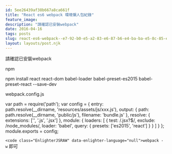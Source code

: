 ```yaml
---
id: 5ee26439af38b667a8ca661f
title: "React es6 webpack 環境懶人包紀錄"
feature_image: 
description: "請確認已安裝webpack"
date: 2016-04-16
tags: posts
slug: react-es6-webpack--e7-92-b0-e5-a2-83-e6-87-b6-e4-ba-ba-e5-8c-85-e7-b4-80-e9-8c-84
layout: layouts/post.njk
---
```


請確認已安裝webpack

npm

npm install react react-dom babel-loader babel-preset-es2015 babel-preset-react --save-dev

webpack.config.js

var path = require('path'); var config = { entry: path.resolve(\_\_dirname, 'resources/assets/js/xxx.js'), output: { path: path.resolve(\_\_dirname, 'public/js'), filename: 'bundle.js' }, resolve: { extensions: \['', '.js', '.jsx'\] }, module: { loaders: \[ { test: /.jsx?$/, exclude: /node\_modules/, loader: 'babel', query: { presets: \['es2015', 'react'\] } } \] } }; module.exports = config;

`<code class="EnlighterJSRAW" data-enlighter-language="null">webpack -w` 即可
